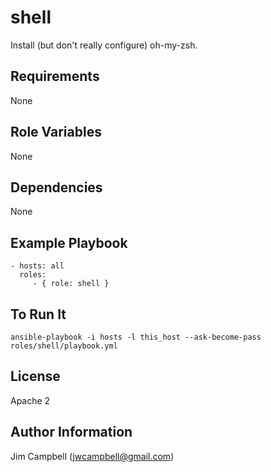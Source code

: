 shell
=======

Install (but don't really configure) oh-my-zsh.

Requirements
------------

None

Role Variables
--------------

None

Dependencies
------------

None

Example Playbook
----------------

    - hosts: all 
      roles:
         - { role: shell }

To Run It
---------

`ansible-playbook -i hosts -l this_host --ask-become-pass roles/shell/playbook.yml`

License
-------

Apache 2

Author Information
------------------

Jim Campbell (jwcampbell@gmail.com)

